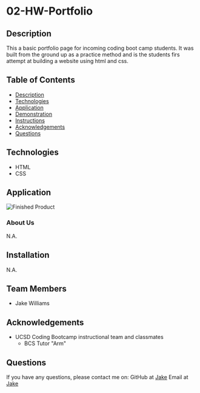 # 02-HW-Portfolio
## Description 
This a basic portfolio page for incoming coding boot camp students. It was built from the ground up as a practice method and is the students firs attempt at building a website using html and css.
## Table of Contents
* [Description](#Description)
* [Technologies](#technologies)
* [Application](#Application)
* [Demonstration](#demonstration)
* [Instructions](#instructions)
* [Acknowledgements](#acknowledgements)
* [Questions](#questions)
## Technologies
* HTML
* CSS
## Application 
![Finished Product](.https://jakewill1107.github.io/02-HW-Portfolio/)
### About Us
N.A.
## Installation
N.A.
## Team Members
* Jake Williams
## Acknowledgements
* UCSD Coding Bootcamp instructional team and classmates
    * BCS Tutor "Arm" 
## Questions 
If you have any questions, please contact me on:
GitHub at [Jake](https://github.com/jakewill1107)
Email at [Jake](mailto:jbwilliams84@mail.com)